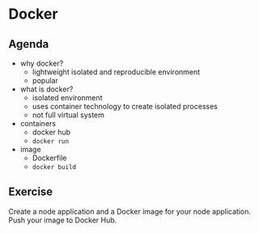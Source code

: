 # Docker

## Agenda

* why docker?
  * lightweight isolated and reproducible environment
  * popular
* what is docker?
  * isolated environment
  * uses container technology to create isolated processes
  * not full virtual system
* containers
  * docker hub
  * `docker run`
* image
  * Dockerfile
  * `docker build`

## Exercise

Create a node application and a Docker image for your node application.
Push your image to Docker Hub.
